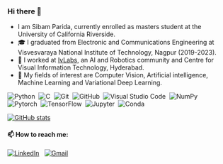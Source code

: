 ### Hi there 👋

-    I am Sibam Parida, currently enrolled as masters student at the University of California Riverside. 
- 🎓 I graduated from Electronic and Communications Engineering at Visvesvaraya National Institute of Technology, Nagpur (2019-2023).
- 🔭 I worked at  [IvLabs](https://www.ivlabs.in/), an AI and Robotics community and Centre for Visual Information Technology, Hyderabad.
- 🌱 My fields of interest are Computer Vision, Artificial intelligence, Machine Learning and Variational Deep Learning.



![Python](https://img.shields.io/badge/-Python-05122A?style=flat&logo=python)&nbsp;
![C](https://img.shields.io/badge/-C-05122A?style=flat&logo=C&logoColor=A8B9CC)&nbsp;
![Git](https://img.shields.io/badge/Git-F05032?style=flat&logo=git&logoColor=white)&nbsp;
![GitHub](https://img.shields.io/badge/-GitHub-05122A?style=flat&logo=github)&nbsp;
![Visual Studio Code](https://img.shields.io/badge/-Visual%20Studio%20Code-05122A?style=flat&logo=visual-studio-code&logoColor=007ACC)&nbsp;
![NumPy](https://img.shields.io/badge/NumPy%20-%2305122A.svg?&style=flat&logo=numpy&logoColor=white)&nbsp;
![Pytorch](https://img.shields.io/badge/Pytorch%20-%2305122A.svg?&style=flat&logo=pytorch&logoColor=white)&nbsp;
![TensorFlow](https://img.shields.io/badge/Tensorflow%20-%2305122A.svg?&style=flat&logo=tensorflow&logoColor=white)&nbsp;
![Jupyter](https://img.shields.io/badge/Jupyter-F37626.svg?&style=flat&logo=Jupyter&logoColor=white)&nbsp;
![Conda](	https://img.shields.io/badge/conda-342B029.svg?&style=flat&logo=anaconda&logoColor=white)

[![GitHub stats](https://github-readme-stats.vercel.app/api?username=sibam23)](https://github.com/sibam23/github-readme-stats)

#### 📫 How to reach me: 
<a href="https://www.linkedin.com/in/sibam-parida-059b26190/"><img alt="LinkedIn" src="https://img.shields.io/badge/linkedin%20-%230077B5.svg?&style=flat&logo=linkedin&logoColor=white"/></a> &nbsp;
<a href="mailto:paridasibam@gmail.com"><img alt="Gmail" src="https://img.shields.io/badge/Gmail-D14836?style=flat&logo=gmail&logoColor=white" /></a> &nbsp;

